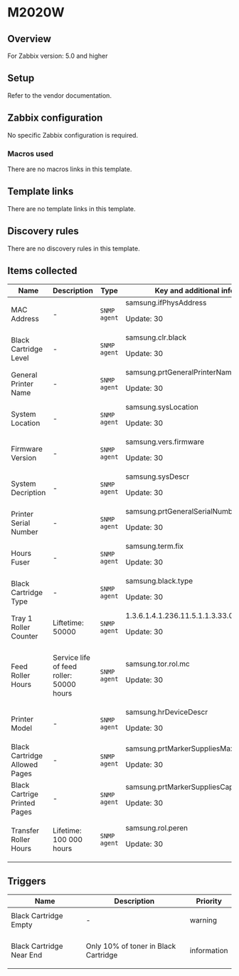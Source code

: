 # M2020W

## Overview

For Zabbix version: 5.0 and higher

## Setup

Refer to the vendor documentation.

## Zabbix configuration

No specific Zabbix configuration is required.

### Macros used

There are no macros links in this template.

## Template links

There are no template links in this template.

## Discovery rules

There are no discovery rules in this template.

## Items collected

|Name|Description|Type|Key and additional info|
|----|-----------|----|----|
|MAC Address|<p>-</p>|`SNMP agent`|samsung.ifPhysAddress<p>Update: 30</p>|
|Black Cartridge Level|<p>-</p>|`SNMP agent`|samsung.clr.black<p>Update: 30</p>|
|General Printer Name|<p>-</p>|`SNMP agent`|samsung.prtGeneralPrinterName<p>Update: 30</p>|
|System Location|<p>-</p>|`SNMP agent`|samsung.sysLocation<p>Update: 30</p>|
|Firmware Version|<p>-</p>|`SNMP agent`|samsung.vers.firmware<p>Update: 30</p>|
|System Decription|<p>-</p>|`SNMP agent`|samsung.sysDescr<p>Update: 30</p>|
|Printer Serial Number|<p>-</p>|`SNMP agent`|samsung.prtGeneralSerialNumber<p>Update: 30</p>|
|Hours Fuser|<p>-</p>|`SNMP agent`|samsung.term.fix<p>Update: 30</p>|
|Black Cartridge Type|<p>-</p>|`SNMP agent`|samsung.black.type<p>Update: 30</p>|
|Tray 1 Roller Counter|<p>Liftetime: 50000</p>|`SNMP agent`|1.3.6.1.4.1.236.11.5.1.1.3.33.0<p>Update: 30</p>|
|Feed Roller Hours|<p>Service life of feed roller: 50000 hours</p>|`SNMP agent`|samsung.tor.rol.mc<p>Update: 30</p>|
|Printer Model|<p>-</p>|`SNMP agent`|samsung.hrDeviceDescr<p>Update: 30</p>|
|Black Cartridge Allowed Pages|<p>-</p>|`SNMP agent`|samsung.prtMarkerSuppliesMaxCapacity<p>Update: 30</p>|
|Black Cartrige Printed Pages|<p>-</p>|`SNMP agent`|samsung.prtMarkerSuppliesCapacity<p>Update: 30</p>|
|Transfer Roller Hours|<p>Lifetime: 100 000 hours</p>|`SNMP agent`|samsung.rol.peren<p>Update: 30</p>|
## Triggers

|Name|Description|Priority|
|----|-----------|----|
|Black Cartridge Empty|<p>-</p>|warning|
|Black Cartridge Near End|<p>Only 10% of toner in Black Cartridge</p>|information|
